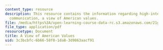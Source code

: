 ```yaml
---
content_type: resource
description: This resource contains the information regarding high-intermediate academic
  communication, a view of American values.
file: /media/https%3A/open-learning-course-data-rc.s3.amazonaws.com/21g-213-high-intermediate-academic-communication-spring-2004/3c3bcbfc6b6658f01da83d9863aacf91_MIT21G_213S04_essay.pdf
file_type: application/pdf
resourcetype: Document
title: A View of American Values
uid: 3c3bcbfc-6b66-58f0-1da8-3d9863aacf91
---
```


